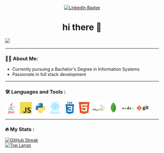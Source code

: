 <div id="header" align="center">
  <div>
  <a href="https://www.linkedin.com/in/hongruiteo/">
    <img src="https://img.shields.io/badge/LinkedIn-blue?style=for-the-badge&logo=linkedin&logoColor=white" alt="LinkedIn Badge"/>
  </a>
</div>

  <h1>
    hi there 👋
  </h1>
</div>

<img src="https://media4.giphy.com/media/v1.Y2lkPTc5MGI3NjExNTFmOTljYTNmMjFjMGEwNzlmMzJiYjkyNGMyMjI4OWQ2ZThiNTVmOSZlcD12MV9pbnRlcm5hbF9naWZzX2dpZklkJmN0PWc/xUA7bdpLxQhsSQdyog/giphy.gif" width="50%"/>
  
---


### :man_technologist: About Me:

- Currently pursuing a Bachelor's Degree in Information Systems
- Passionate in full stack development

---

### :hammer_and_wrench: Languages and Tools :
<div>
  <img src="https://github.com/devicons/devicon/blob/master/icons/java/java-original-wordmark.svg" title="Java" alt="Java" width="40"     height="40"/>&nbsp;
  <img src="https://github.com/devicons/devicon/blob/master/icons/javascript/javascript-original.svg" title="JavaScript" alt="JavaScript" width="40" height="40"/>&nbsp;
  <img src="https://github.com/devicons/devicon/blob/master/icons/python/python-original.svg" title="Python" alt="Python" width="40" height="40"/>&nbsp;
  <img src="https://github.com/devicons/devicon/blob/master/icons/react/react-original-wordmark.svg" title="React" alt="React" width="40" height="40"/>&nbsp;
  <img src="https://github.com/devicons/devicon/blob/master/icons/css3/css3-plain-wordmark.svg"  title="CSS3" alt="CSS" width="40" height="40"/>&nbsp;
  <img src="https://github.com/devicons/devicon/blob/master/icons/html5/html5-original.svg" title="HTML5" alt="HTML" width="40" height="40"/>&nbsp;
  <img src="https://github.com/devicons/devicon/blob/master/icons/mysql/mysql-original-wordmark.svg" title="MySQL"  alt="MySQL" width="40" height="40"/>&nbsp;
  <img src="https://github.com/devicons/devicon/blob/master/icons/mongodb/mongodb-original.svg" title="MongoDB" alt="MongoDB" width="40" height="40"/>&nbsp;
  <img src="https://github.com/devicons/devicon/blob/master/icons/nodejs/nodejs-original-wordmark.svg" title="NodeJS" alt="NodeJS" width="40" height="40"/>&nbsp;
  <img src="https://github.com/devicons/devicon/blob/master/icons/git/git-original-wordmark.svg" title="Git" **alt="Git" width="40" height="40"/>
</div>

---

### :fire: My Stats :

[![GitHub Streak](http://github-readme-streak-stats.herokuapp.com?user=sethteo&theme=highcontrast)](https://git.io/streak-stats)
<br/>
[![Top Langs](https://github-readme-stats.vercel.app/api/top-langs/?username=sethteo&layout=compact&show_icons=true&theme=transparent)](https://github.com/anuraghazra/github-readme-stats)
